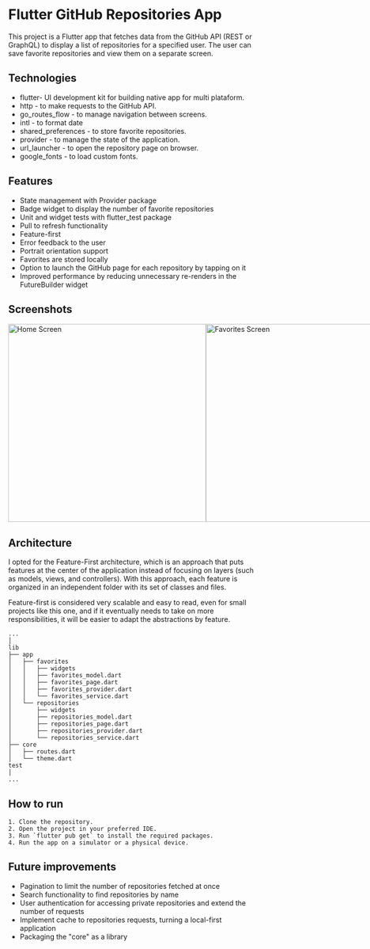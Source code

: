 # Flutter GitHub Repositories App

This project is a Flutter app that fetches data from the GitHub API (REST or GraphQL) to display a list of repositories for a specified user. The user can save favorite repositories and view them on a separate screen. 

## Technologies

- flutter- UI development kit for building native app for multi plataform.
- http - to make requests to the GitHub API.
- go_routes_flow - to manage navigation between screens.
- intl - to format date
- shared_preferences - to store favorite repositories.
- provider - to manage the state of the application.
- url_launcher - to open the repository page on browser.
- google_fonts - to load custom fonts.

## Features

- State management with Provider package
- Badge widget to display the number of favorite repositories
- Unit and widget tests with flutter_test package
- Pull to refresh functionality
- Feature-first
- Error feedback to the user
- Portrait orientation support
- Favorites are stored locally
- Option to launch the GitHub page for each repository by tapping on it
- Improved performance by reducing unnecessary re-renders in the FutureBuilder widget

## Screenshots

<div style="display: flex; flex-direction: row;">
  <img src="https://i.postimg.cc/bJzjQ78w/Screenshot-from-2023-03-17-15-15-54.png" alt="Home Screen" width="400" />
  <img src="https://i.postimg.cc/9fPhwW6k/Screenshot-from-2023-03-17-15-16-13.png" alt="Favorites Screen" width="400" />
</div>

## Architecture

I opted for the Feature-First architecture, which is an approach that puts features at the center of the application instead of focusing on layers (such as models, views, and controllers). With this approach, each feature is organized in an independent folder with its set of classes and files.

Feature-first is considered very scalable and easy to read, even for small projects like this one, and if it eventually needs to take on more responsibilities, it will be easier to adapt the abstractions by feature.

```
...
│ 
lib
├── app
│   ├── favorites
│   │   ├── widgets
│   │   ├── favorites_model.dart
│   │   ├── favorites_page.dart
│   │   ├── favorites_provider.dart
│   │   └── favorites_service.dart
│   └── repositories
│       ├── widgets
│       ├── repositories_model.dart
│       ├── repositories_page.dart
│       ├── repositories_provider.dart
│       └── repositories_service.dart
├── core
│   ├── routes.dart
│   └── theme.dart
test
│ 
...
```

## How to run

    1. Clone the repository.
    2. Open the project in your preferred IDE.
    3. Run `flutter pub get` to install the required packages.
    4. Run the app on a simulator or a physical device.

## Future improvements

- Pagination to limit the number of repositories fetched at once
- Search functionality to find repositories by name
- User authentication for accessing private repositories and extend the number of requests
- Implement cache to repositories requests, turning a local-first application
- Packaging the "core" as a library